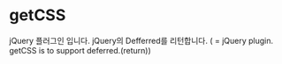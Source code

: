 getCSS
======

jQuery 플러그인 입니다. jQuery의 Defferred를 리턴합니다.
( = jQuery plugin. getCSS is to support deferred.(return))
